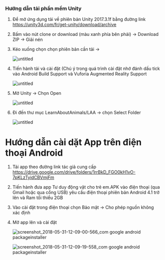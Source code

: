 
### Hướng dẫn tải phần mềm Unity

1) Để mở ứng dụng tải về phiên bản Unity 2017.3.1f bằng đường link https://unity3d.com/fr/get-unity/download/archive
2) Bấm vào nút clone or download (màu xanh phía bên phải) -> Download ZIP -> Giải nén
3) Kéo xuống chọn chọn phiên bản cần tải ->


	![untitled](https://user-images.githubusercontent.com/32415728/40850228-4ec1aef8-65ee-11e8-9fc3-88925e9608bf.png)

4) Tiến hành tải và cài đặt 
	(Chú ý trong quá trình cài đặt nhớ đánh dấu tick vào Android Build Support và Vuforia Augmented Reality Support
	
	![untitled](https://user-images.githubusercontent.com/32415728/40873414-c897285c-6689-11e8-9a87-45766b857b3d.png)
	
5) Mở Unity -> Chọn Open 
		
	![untitled](https://user-images.githubusercontent.com/32415728/40850455-d80630f8-65ee-11e8-99a5-c559f81b904a.png)
6) Đi đến thư mục LearnAboutAnimals/LAA  -> chọn Select Folder
	
	![untitled](https://user-images.githubusercontent.com/32415728/40850568-29302eac-65ef-11e8-99a3-397eff95e87a.png)
	
# Hướng dẫn cài dặt App trên điện thoại Android

1) 	Tải app theo đường link tác giả cung cấp https://drive.google.com/drive/folders/1rrBkD_FGO0kH1vO-7pKLzTyidCBVmjFm

2) Tiến hành đưa app Tư duy động vật cho trẻ em.APK vào điện thoại (qua Gmail hoặc qua cổng USB) yêu cầu điện thoại phiên bản Android 4.1 trở lên và Ram tối thiểu 2GB 

3) Vào cài đặt trong điện thoại chọn Bảo mật -> Cho phép nguồn không xác định

4) Mở app lên và cài đặt

	![screenshot_2018-05-31-12-09-00-566_com google android packageinstaller](https://user-images.githubusercontent.com/32415728/40850810-cb66f912-65ef-11e8-8152-ce237be05e22.png)


	![screenshot_2018-05-31-12-09-19-558_com google android packageinstaller](https://user-images.githubusercontent.com/32415728/40850846-e32d0c58-65ef-11e8-8cec-33741fad0447.png)
	

